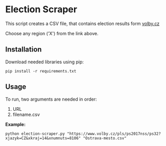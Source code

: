 # Election Scraper

This script creates a CSV file, that contains election results form [volby.cz](https://www.volby.cz/pls/ps2017nss/ps3?xjazyk=CZ)

Choose any region ('X') from the link above.

## Installation

Download needed libraries using pip:

```
pip install -r requirements.txt
```

## Usage

To run, two arguments are needed in order:
1. URL
2. filename.csv

**Example:**

```
python election-scraper.py "https://www.volby.cz/pls/ps2017nss/ps32?xjazyk=CZ&xkraj=14&xnumnuts=8106" "Ostrava-mesto.csv"
```